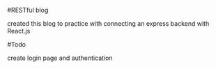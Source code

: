 #RESTful blog

created this blog to practice with connecting an express backend with React.js

#Todo

create login page and authentication 

